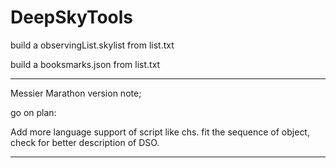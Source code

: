 # DeepSkyTools


build a observingList.skylist from list.txt

build a booksmarks.json from list.txt

---

Messier Marathon version note;

go on plan:

Add more language support of script like chs.
fit the sequence of object, check for better description of DSO.

---

